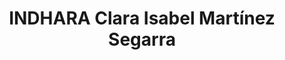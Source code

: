 ---
title: "INDHARA Clara Isabel Martínez Segarra"
url: /guardar-del-segura/indhara-clara-isabel-martinez-segarra/
shop: ropa
---